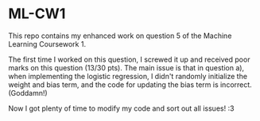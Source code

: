 # ML-CW1

This repo contains my enhanced work on question 5 of the Machine Learning Coursework 1.

The first time I worked on this question, I screwed it up and received poor marks on this question (13/30 pts). The main issue is that in question a), when implementing the logistic regression, I didn't randomly initialize the weight and bias term, and the code for updating the bias term is incorrect. (Goddamn!)

Now I got plenty of time to modify my code and sort out all issues! :3


